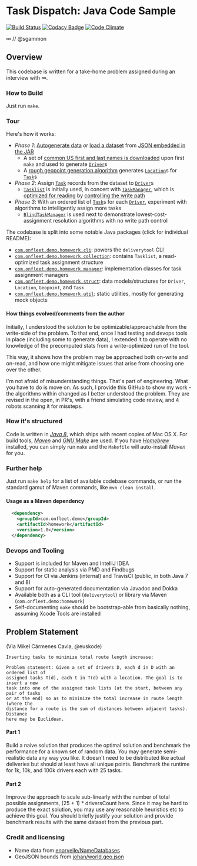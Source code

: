 # Task Dispatch: Java Code Sample
[![Build Status](https://travis-ci.org/sgammon/samples-delivery-java.svg?branch=master)](https://travis-ci.org/sgammon/samples-delivery-java)
[![Codacy Badge](https://api.codacy.com/project/badge/Grade/ccfa5c3038464d708051888e1cf45311)](https://www.codacy.com/app/samuel-gammon/samples-delivery-java?utm_source=github.com&amp;utm_medium=referral&amp;utm_content=sgammon/samples-delivery-java&amp;utm_campaign=Badge_Grade)
[![Code Climate](https://codeclimate.com/github/sgammon/samples-delivery-java.png)](https://codeclimate.com/github/sgammon/samples-delivery-java)

∞ // @sgammon

## Overview
This codebase is written for a take-home problem assigned during an interview with ∞. 

### How to Build
Just run `make`.

### Tour
Here's how it works:
- _Phase 1_: [Autogenerate data](https://github.com/sgammon/samples-delivery-java/blob/master/src/main/java/com/onfleet/demo/homework/util/ObjectGenerator.java#L24) *or* [load a dataset](https://github.com/sgammon/samples-delivery-java/blob/master/src/main/java/com/onfleet/demo/homework/util/FileUtil.java#L24) from [JSON embedded in the JAR](https://github.com/sgammon/samples-delivery-java/blob/master/datafiles/testsuite.json)
  - A set of [common US first and last names is downloaded](https://github.com/sgammon/samples-delivery-java/blob/master/Makefile#L97) upon first `make` and used to generate [`Driver`](https://github.com/sgammon/samples-delivery-java/blob/master/src/main/java/com/onfleet/demo/homework/struct/Driver.java)s
  - A [rough geopoint generation algorithm](https://github.com/sgammon/samples-delivery-java/pull/2) generates [`Location`](https://github.com/sgammon/samples-delivery-java/blob/master/src/main/java/com/onfleet/demo/homework/struct/Location.java)s for [`Task`](https://github.com/sgammon/samples-delivery-java/blob/master/src/main/java/com/onfleet/demo/homework/struct/Task.java)s
- _Phase 2_: Assign [`Task`](https://github.com/sgammon/samples-delivery-java/blob/master/src/main/java/com/onfleet/demo/homework/struct/Task.java) records from the dataset to [`Driver`](https://github.com/sgammon/samples-delivery-java/blob/master/src/main/java/com/onfleet/demo/homework/struct/Driver.java)s
  - [`Tasklist`](https://github.com/sgammon/samples-delivery-java/blob/master/src/main/java/com/onfleet/demo/homework/collection/Tasklist.java) is initially used, in concert with [`TaskManager`](https://github.com/sgammon/samples-delivery-java/blob/master/src/main/java/com/onfleet/demo/homework/manager/TaskManager.java), which is [optimized for reading](https://github.com/sgammon/samples-delivery-java/blob/master/src/main/java/com/onfleet/demo/homework/manager/TaskManager.java#L104) by [controlling the write path](https://github.com/sgammon/samples-delivery-java/blob/master/src/main/java/com/onfleet/demo/homework/collection/Tasklist.java#L183)
- _Phase 3_: With an ordered list of [`Task`](https://github.com/sgammon/samples-delivery-java/blob/master/src/main/java/com/onfleet/demo/homework/struct/Task.java)s for each [`Driver`](https://github.com/sgammon/samples-delivery-java/blob/master/src/main/java/com/onfleet/demo/homework/struct/Driver.java), experiment with algorithms to intelligently assign more tasks
  - [`BlindTaskManager`](https://github.com/sgammon/samples-delivery-java/blob/master/src/main/java/com/onfleet/demo/homework/manager/BlindTaskManager.java) is used next to demonstrate lowest-cost-assignment resolution algorithms with no write path control

The codebase is split into some notable Java packages (click for individual README):
- [`com.onfleet.demo.homework.cli`](https://github.com/sgammon/samples-delivery-java/blob/master/src/main/java/com/onfleet/demo/homework/cli): powers the `deliverytool` CLI
- [`com.onfleet.demo.homework.collection`](https://github.com/sgammon/samples-delivery-java/blob/master/src/main/java/com/onfleet/demo/homework/collection): contains `Tasklist`, a read-optimized task assignment structure
- [`com.onfleet.demo.homework.manager`](https://github.com/sgammon/samples-delivery-java/blob/master/src/main/java/com/onfleet/demo/homework/manager): implementation classes for task assignment managers
- [`com.onfleet.demo.homework.struct`](https://github.com/sgammon/samples-delivery-java/blob/master/src/main/java/com/onfleet/demo/homework/struct): data models/structures for `Driver`, `Location`, `Geopoint`, and `Task`
- [`com.onfleet.demo.homework.util`](https://github.com/sgammon/samples-delivery-java/blob/master/src/main/java/com/onfleet/demo/homework/util): static utilities, mostly for generating mock objects

#### How things evolved/comments from the author
Initially, I understood the solution to be optimizable/approachable from the write-side of the problem. To that end, once I had
testing and devops tools in place (including some to generate data), I extended it to operate with no knowledge of the precomputed
stats from a write-optimized run of the tool.

This way, it shows how the problem may be approached both on-write and on-read, and how one might mitigate issues that arise
from choosing one over the other.

I'm not afraid of misunderstanding things. That's part of engineering. What you have to do is move on. As such, I provide this
GitHub to show my work - the algorithms within changed as I better understood the problem. They are revised in the open, in PR's,
with a friend simulating code review, and 4 robots scanning it for missteps.

### How it's structured
Code is written in *[Java 8](http://www.oracle.com/technetwork/java/javase/downloads/jdk8-downloads-2133151.html)*,
which ships with recent copies of Mac OS X. For build tools, *[Maven](https://maven.apache.org/)* and
*[GNU Make](https://www.gnu.org/software/make/)* are used. If you have *[Homebrew](https://brew.sh/)* installed, you can simply run
`make` and the `Makefile` will auto-install *Maven* for you.

### Further help
Just run `make help` for a list of available codebase commands, or run the standard gamut of Maven commands, like `mvn clean install`.

#### Usage as a Maven dependency
```xml
  <dependency>
    <groupId>com.onfleet.demo</groupId>
    <artifactId>homework</artifactId>
    <version>1.0</version>
  </dependency>
```
 
### Devops and Tooling
- Support is included for Maven and IntelliJ IDEA
- Support for static analysis via PMD and Findbugs
- Support for CI via Jenkins (internal) and TravisCI (public, in both Java 7 and 8)
- Support for auto-generated documentation via Javadoc and Dokka
- Available both as a CLI tool (`deliverytool`) or library via Maven (`com.onfleet.demo:homework`)
- Self-documenting `make` should be bootstrap-able from basically nothing, assuming Xcode Tools are installed

## Problem Statement

(Via Mikel Cármenes Cavia, @euskode)

```text
Inserting tasks to minimize total route length increase:

Problem statement: Given a set of drivers D, each d in D with an ordered list of
assigned tasks T(d), each t in T(d) with a location. The goal is to insert a new
task into one of the assigned task lists (at the start, between any pair of tasks
or at the end) so as to minimize the total increase in route length (where the
distance for a route is the sum of distances between adjacent tasks). Distance
here may be Euclidean.
```

#### Part 1
Build a naive solution that produces the optimal solution and benchmark the performance for a known set of random data. You may generate semi-realistic data any way you like. It doesn't need to be distributed like actual deliveries but should at least have all unique points. Benchmark the runtime for 1k, 10k, and 100k drivers each with 25 tasks.

#### Part 2
Improve the approach to scale sub-linearly with the number of total possible assignments, (25 + 1) * driversCount here. Since it may be hard to produce the exact solution, you may use any reasonable heuristics etc to achieve this goal. You should briefly justify your solution and provide benchmark results with the same dataset from the previous part.

### Credit and licensing
- Name data from [enorvelle/NameDatabases](https://github.com/enorvelle/NameDatabases)
- GeoJSON bounds from [johan/world.geo.json](https://github.com/johan/world.geo.json)
